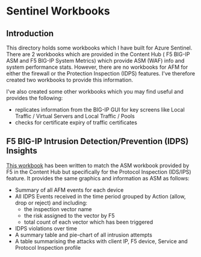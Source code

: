 # Sentinel Workbooks
## Introduction
This directory holds some workbooks which I have built for Azure Sentinel. There are 2 workbooks which are provided in the Content Hub ( F5 BIG-IP ASM and F5 BIG-IP System Metrics) which provide ASM (WAF) info and system performance stats. However, there are no workbooks for AFM for either the firewall or the Protection Inspection (IDPS) features. I've therefore created two workbooks to provide this information.

I've also created some other workbooks which you may find useful and provides the following:
* replicates information from the BIG-IP GUI for key screens like Local Traffic / Virtual Servers and Local Traffic / Pools
* checks for certificate expiry of traffic certificates

## F5 BIG-IP Intrusion Detection/Prevention (IDPS) Insights
[This workbook](F5_BIG-IP_IDPS.workbook?plain=1) has been written to match the ASM workbook provided by F5 in the Content Hub but specifically for the Protocol Inspection (IDS/IPS) feature. It provides the same graphics and information as ASM as follows:
* Summary of all AFM events for each device
* All IDPS Events received in the time period grouped by Action (allow, drop or reject) and including:
   * the inspection vector name
   * the risk assigned to the vector by F5
   * total count of each vector which has been triggered
* IDPS violations over time
* A summary table and pie-chart of all intrusion attempts
* A table summarising the attacks with client IP, F5 device, Service and Protocol Inspection profile

